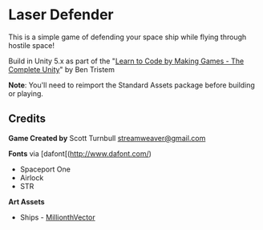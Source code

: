 # Laser Defender

This is a simple game of defending your space ship while flying through hostile space! 

Build in Unity 5.x as part of the "[Learn to Code by Making Games - The Complete Unity](https://www.udemy.com/unitycourse/learn/v4/overview)" by Ben Tristem 

**Note**:  You'll need to reimport the Standard Assets package before building or playing.

## Credits

**Game Created by** Scott Turnbull <streamweaver@gmail.com>

**Fonts** via [dafont[(http://www.dafont.com/)

* Spaceport One
* Airlock
* STR

**Art Assets**

* Ships - [MillionthVector](http://millionthvector.blogspot.com/) 

